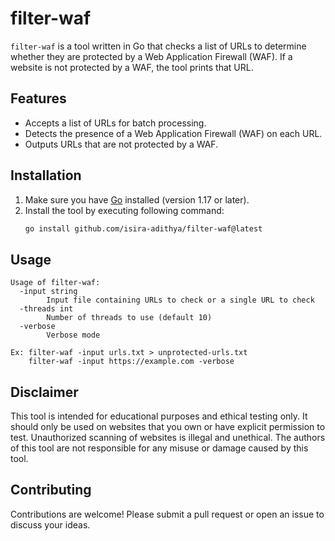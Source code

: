 # filter-waf

`filter-waf` is a tool written in Go that checks a list of URLs to determine whether they are protected by a Web Application Firewall (WAF). If a website is not protected by a WAF, the tool prints that URL.

## Features

- Accepts a list of URLs for batch processing.
- Detects the presence of a Web Application Firewall (WAF) on each URL.
- Outputs URLs that are not protected by a WAF.

## Installation

1. Make sure you have [Go](https://golang.org/dl/) installed (version 1.17 or later).
2. Install the tool by executing following command:
   ```sh
   go install github.com/isira-adithya/filter-waf@latest
   ```

## Usage
```
Usage of filter-waf:
  -input string
        Input file containing URLs to check or a single URL to check
  -threads int
        Number of threads to use (default 10)
  -verbose
        Verbose mode

Ex: filter-waf -input urls.txt > unprotected-urls.txt
    filter-waf -input https://example.com -verbose
```

## Disclaimer
This tool is intended for educational purposes and ethical testing only. It should only be used on websites that you own or have explicit permission to test. Unauthorized scanning of websites is illegal and unethical. The authors of this tool are not responsible for any misuse or damage caused by this tool.

## Contributing
Contributions are welcome! Please submit a pull request or open an issue to discuss your ideas.